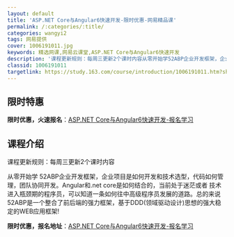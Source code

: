 ```yaml
---
layout: default
title: 'ASP.NET Core与Angular6快速开发-限时优惠-网易精品课'
permalink: /:categories/:title/
categories: wangyi2
tags: 网易提供
cover: 1006191011.jpg
keywords: 精选网课,网易云课堂,ASP.NET Core与Angular6快速开发
description: '课程更新规则：每周三更新2个课时内容从零开始学52ABP企业开发框架，企业项目是如何开发和技术选型，代码如何管理，团队协'
classid: 1006191011
targetlink: https://study.163.com/course/introduction/1006191011.htm?share=1&shareId=1025206652&utm_campaign=share&utm_medium=iphoneShare&utm_source=&utm_u=1025206652
---
```


## 限时特惠

**限时优惠，火速报名**：[ASP.NET Core与Angular6快速开发-报名学习](https://study.163.com/course/introduction/1006191011.htm?share=1&shareId=1025206652&utm_campaign=share&utm_medium=iphoneShare&utm_source=&utm_u=1025206652)

## 课程介绍

课程更新规则：每周三更新2个课时内容

从零开始学 52ABP企业开发框架，企业项目是如何开发和技术选型，代码如何管理，团队协同开发。Angular和.net core是如何结合的，当前处于迷茫或者 技术进入瓶颈期的程序员，可以知道一条如何往中高级程序员发展的道路。总的来说52ABP是一个整合了前后端的强力框架，基于DDD(领域驱动设计)思想的强大稳定的WEB应用框架!

**限时优惠，报名地址**：[ASP.NET Core与Angular6快速开发-报名学习](https://study.163.com/course/introduction/1006191011.htm?share=1&shareId=1025206652&utm_campaign=share&utm_medium=iphoneShare&utm_source=&utm_u=1025206652)

